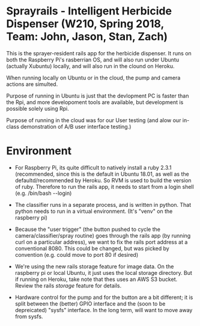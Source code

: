 # Sprayrails - Intelligent Herbicide Dispenser   (W210, Spring 2018, Team: John, Jason, Stan, Zach)

This is the sprayer-resident rails app for the herbicide dispenser.  It runs on both the Raspberry Pi's rasberrian
OS, and will also run under Ubuntu (actually Xubuntu) locally, and will also run in the clound on Heroku.

When running locally on Ubuntu or in the cloud, the pump and camera actions are simulted.

Purpose of running in Ubuntu is just that the devlopment PC is faster than the Rpi, and more developoment
tools are available, but development is possible solely using Rpi.

Purpose of running in the cloud was for our User testing (and alow our in-class demonstration of A/B user interface
testing.)

# Environment

* For Raspberry Pi, its quite difficult to natively install a ruby 2.3.1 (recommended, since this is
the default in Ubuntu 18.01, as well as the defaultd/recommended by Heroku.  So RVM is used to build
the version of ruby.   Therefore to run the rails app, it needs to start from a login shell
(e.g. /bin/bash --login)

* The classifier runs in a separate process, and is written in python.  That python needs to run in
a virtual environment.  (It's "venv" on the raspberry pi)

* Because the "user trigger" (the button pushed to cycle the camera/classifier/spray routine) goes
through the rails app (by running curl on a particular address), we want to fix the rails port
address at a conventional 8080.   This could be changed, but was picked by convention (e.g. could
move to port 80 if desired)

* We're using the new rails storage feature for image data.   On the raspberry pi or local
Ubuntu, it just uses the
local storage directory.  But if running on Heroku, take note that thes uses an AWS S3 bucket.  Review
the rails *storage* feature for details.

* Hardware control for the pump and for the button are a bit different; it is split between the (better)
GPIO interface and the (soon to be depreicated) "sysfs" interface.   In the long term, will want to move
away from sysfs.


